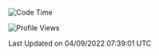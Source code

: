 <!--START_SECTION:waka-->
![Code Time](http://img.shields.io/badge/Code%20Time-0%20secs-blue)

![Profile Views](http://img.shields.io/badge/Profile%20Views-1-blue)


 Last Updated on 04/09/2022 07:39:01 UTC
<!--END_SECTION:waka-->
